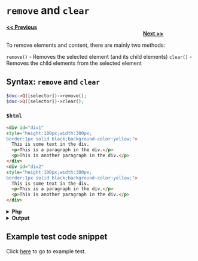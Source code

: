 # `remove` and `clear`

<a href="append-and-prepend.md"><b><< Previous</b></a>
&emsp;&emsp;&emsp;&emsp;&emsp;&emsp;&emsp;
&emsp;&emsp;&emsp;&emsp;&emsp;&emsp;&emsp;
&emsp;&emsp;&emsp;&emsp;&emsp;&emsp;&emsp;
&emsp;&emsp;&emsp;&emsp;&emsp;&emsp;&emsp;
&emsp;&emsp;&emsp;&emsp;&emsp;&emsp;&emsp;
&emsp;&emsp;&emsp;&emsp;&emsp;&emsp;&emsp;
&emsp;&emsp;&emsp;&emsp;&emsp;&emsp;&emsp;
&emsp;&emsp;&emsp;&emsp;
<a href="replacetext-and-replacetextcallback.md"><b>Next >></b></a>

To remove elements and content, there are mainly two methods:

`remove()` - Removes the selected element (and its child elements)
`clear()` - Removes the child elements from the selected element

## Syntax: `remove` and `clear`

```php
$doc->Q([selector])->remove();
$doc->Q([selector])->clear();
```

### `$html` 

```html
<div id="div1" 
style="height:100px;width:300px;
border:1px solid black;background-color:yellow;">
  This is some text in the div.
  <p>This is a paragraph in the div.</p>
  <p>This is another paragraph in the div.</p>
</div>
<div id="div2" 
style="height:100px;width:300px;
border:1px solid black;background-color:yellow;">
  This is some text in the div.
  <p>This is a paragraph in the div.</p>
  <p>This is another paragraph in the div.</p>
</div>
```

<details>
  <summary>
    <b>Php</b>
  </summary>

  ```php
  <?php
  include "../src/webparser.php";
  $doc = new WebParser();
  $doc->loadHTML($html);

  $doc->Q("#div1")->remove();
  $doc->Q("#div2")->clear();

  $doc->output();
  ```
</details>

<details>
  <summary>
    <b>Output</b>
  </summary>

  ```html
  <div id="div2" style="height:100px;width:300px;border:1px solid black;
    background-color:yellow;">
  </div>
  ```

</details>

## Example test code snippet

Click [here](../examples/example_remove_clear_tags.php) to go to example test.